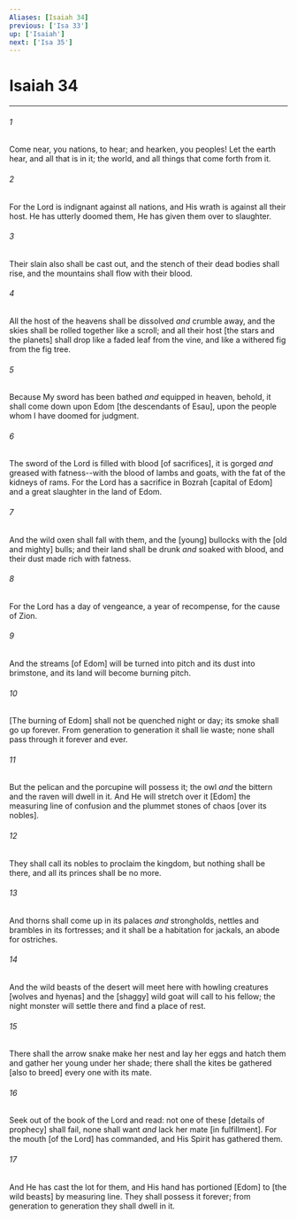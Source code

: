 ```yaml
---
Aliases: [Isaiah 34]
previous: ['Isa 33']
up: ['Isaiah']
next: ['Isa 35']
---
```

# Isaiah 34

***














###### 1 






Come near, you nations, to hear; and hearken, you peoples! Let the earth hear, and all that is in it; the world, and all things that come forth from it. 













###### 2 






For the Lord is indignant against all nations, and His wrath is against all their host. He has utterly doomed them, He has given them over to slaughter. 













###### 3 






Their slain also shall be cast out, and the stench of their dead bodies shall rise, and the mountains shall flow with their blood. 













###### 4 






All the host of the heavens shall be dissolved _and_ crumble away, and the skies shall be rolled together like a scroll; and all their host [the stars and the planets] shall drop like a faded leaf from the vine, and like a withered fig from the fig tree. 













###### 5 






Because My sword has been bathed _and_ equipped in heaven, behold, it shall come down upon Edom [the descendants of Esau], upon the people whom I have doomed for judgment. 













###### 6 






The sword of the Lord is filled with blood [of sacrifices], it is gorged _and_ greased with fatness--with the blood of lambs and goats, with the fat of the kidneys of rams. For the Lord has a sacrifice in Bozrah [capital of Edom] and a great slaughter in the land of Edom. 













###### 7 






And the wild oxen shall fall with them, and the [young] bullocks with the [old and mighty] bulls; and their land shall be drunk _and_ soaked with blood, and their dust made rich with fatness. 













###### 8 






For the Lord has a day of vengeance, a year of recompense, for the cause of Zion. 













###### 9 






And the streams [of Edom] will be turned into pitch and its dust into brimstone, and its land will become burning pitch. 













###### 10 






[The burning of Edom] shall not be quenched night or day; its smoke shall go up forever. From generation to generation it shall lie waste; none shall pass through it forever and ever. 













###### 11 






But the pelican and the porcupine will possess it; the owl _and_ the bittern and the raven will dwell in it. And He will stretch over it [Edom] the measuring line of confusion and the plummet stones of chaos [over its nobles]. 













###### 12 






They shall call its nobles to proclaim the kingdom, but nothing shall be there, and all its princes shall be no more. 













###### 13 






And thorns shall come up in its palaces _and_ strongholds, nettles and brambles in its fortresses; and it shall be a habitation for jackals, an abode for ostriches. 













###### 14 






And the wild beasts of the desert will meet here with howling creatures [wolves and hyenas] and the [shaggy] wild goat will call to his fellow; the night monster will settle there and find a place of rest. 













###### 15 






There shall the arrow snake make her nest and lay her eggs and hatch them and gather her young under her shade; there shall the kites be gathered [also to breed] every one with its mate. 













###### 16 






Seek out of the book of the Lord and read: not one of these [details of prophecy] shall fail, none shall want _and_ lack her mate [in fulfillment]. For the mouth [of the Lord] has commanded, and His Spirit has gathered them. 













###### 17 






And He has cast the lot for them, and His hand has portioned [Edom] to [the wild beasts] by measuring line. They shall possess it forever; from generation to generation they shall dwell in it.
